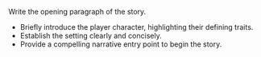 Write the opening paragraph of the story.

- Briefly introduce the player character, highlighting their defining traits.
- Establish the setting clearly and concisely.
- Provide a compelling narrative entry point to begin the story.
